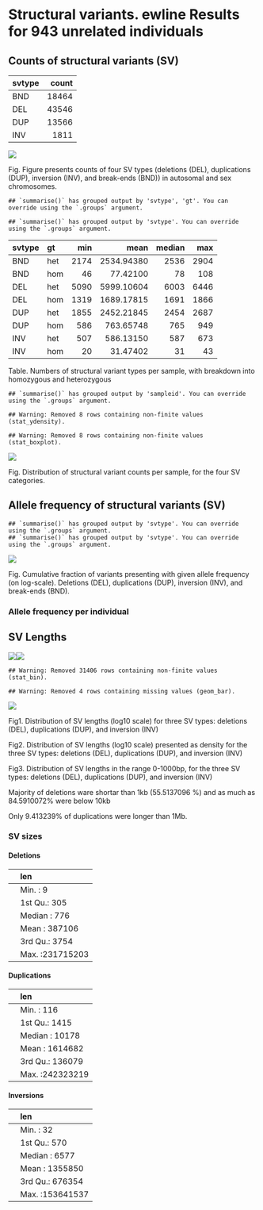 Structural variants. ewline Results for 943 unrelated individuals
================

## Counts of structural variants (SV)

| svtype | count |
|:-------|------:|
| BND    | 18464 |
| DEL    | 43546 |
| DUP    | 13566 |
| INV    |  1811 |

![](sv_files/figure-gfm/sv.af.count.by.chromosomes-1.jpeg)<!-- -->

Fig. Figure presents counts of four SV types (deletions (DEL),
duplications (DUP), inversion (INV), and break-ends (BND)) in autosomal
and sex chromosomes.

    ## `summarise()` has grouped output by 'svtype', 'gt'. You can override using the `.groups` argument.

    ## `summarise()` has grouped output by 'svtype'. You can override using the `.groups` argument.

| svtype | gt  |  min |       mean | median |  max |
|:-------|:----|-----:|-----------:|-------:|-----:|
| BND    | het | 2174 | 2534.94380 |   2536 | 2904 |
| BND    | hom |   46 |   77.42100 |     78 |  108 |
| DEL    | het | 5090 | 5999.10604 |   6003 | 6446 |
| DEL    | hom | 1319 | 1689.17815 |   1691 | 1866 |
| DUP    | het | 1855 | 2452.21845 |   2454 | 2687 |
| DUP    | hom |  586 |  763.65748 |    765 |  949 |
| INV    | het |  507 |  586.13150 |    587 |  673 |
| INV    | hom |   20 |   31.47402 |     31 |   43 |

Table. Numbers of structural variant types per sample, with breakdown
into homozygous and heterozygous

    ## `summarise()` has grouped output by 'sampleid'. You can override using the `.groups` argument.

    ## Warning: Removed 8 rows containing non-finite values (stat_ydensity).

    ## Warning: Removed 8 rows containing non-finite values (stat_boxplot).

![](sv_files/figure-gfm/sv.individual.counts-1.jpeg)<!-- -->

Fig. Distribution of structural variant counts per sample, for the four
SV categories.

## Allele frequency of structural variants (SV)

    ## `summarise()` has grouped output by 'svtype'. You can override using the `.groups` argument.
    ## `summarise()` has grouped output by 'svtype'. You can override using the `.groups` argument.

![](sv_files/figure-gfm/sv.af.cumsum-1.jpeg)<!-- -->

Fig. Cumulative fraction of variants presenting with given allele
frequency (on log-scale). Deletions (DEL), duplications (DUP), inversion
(INV), and break-ends (BND).

### Allele frequency per individual

## SV Lengths

![](sv_files/figure-gfm/sv.len.hist-1.jpeg)<!-- -->![](sv_files/figure-gfm/sv.len.hist-2.jpeg)<!-- -->

    ## Warning: Removed 31406 rows containing non-finite values (stat_bin).

    ## Warning: Removed 4 rows containing missing values (geom_bar).

![](sv_files/figure-gfm/sv.len.hist-3.jpeg)<!-- -->

Fig1. Distribution of SV lengths (log10 scale) for three SV types:
deletions (DEL), duplications (DUP), and inversion (INV)

Fig2. Distribution of SV lengths (log10 scale) presented as density for
the three SV types: deletions (DEL), duplications (DUP), and inversion
(INV)

Fig3. Distribution of SV lengths in the range 0-1000bp, for the three SV
types: deletions (DEL), duplications (DUP), and inversion (INV)

Majority of deletions ware shortar than 1kb (55.5137096 %) and as much
as 84.5910072% were below 10kb

Only 9.413239% of duplications were longer than 1Mb.

### SV sizes

#### Deletions

|     | len             |
|:----|:----------------|
|     | Min. : 9        |
|     | 1st Qu.: 305    |
|     | Median : 776    |
|     | Mean : 387106   |
|     | 3rd Qu.: 3754   |
|     | Max. :231715203 |

#### Duplications

|     | len             |
|:----|:----------------|
|     | Min. : 116      |
|     | 1st Qu.: 1415   |
|     | Median : 10178  |
|     | Mean : 1614682  |
|     | 3rd Qu.: 136079 |
|     | Max. :242323219 |

#### Inversions

|     | len             |
|:----|:----------------|
|     | Min. : 32       |
|     | 1st Qu.: 570    |
|     | Median : 6577   |
|     | Mean : 1355850  |
|     | 3rd Qu.: 676354 |
|     | Max. :153641537 |
